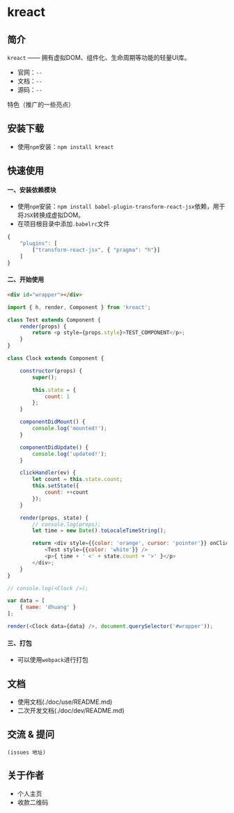 # kreact

## 简介

`kreact` —— 拥有虚拟DOM、组件化、生命周期等功能的轻量UI库。
- 官网：`--`
- 文档：`--`
- 源码：`--`

特色（推广的一些亮点）

## 安装下载

- 使用`npm`安装：`npm install kreact`

## 快速使用

#### 一、安装依赖模块

- 使用`npm`安装：`npm install babel-plugin-transform-react-jsx`依赖，用于将`JSX`转换成虚拟DOM。
- 在项目根目录中添加`.babelrc`文件
```js
{
    "plugins": [
        ["transform-react-jsx", { "pragma": "h"}]
    ]
}
```
#### 二、开始使用

```html
<div id="wrapper"></div>
```
```js
import { h, render, Component } from 'kreact';

class Test extends Component {
    render(props) {
        return <p style={props.style}>TEST_COMPONENT</p>;
    }
}

class Clock extends Component {

    constructor(props) {
        super();

        this.state = {
            count: 1
        };
    }

    componentDidMount() {
        console.log('mounted!');
    }

    componentDidUpdate() {
        console.log('updated!');
    }

    clickHandler(ev) {
        let count = this.state.count;
        this.setState({
            count: ++count
        });
    }

    render(props, state) {
        // console.log(props);
        let time = new Date().toLocaleTimeString();

        return <div style={{color: 'orange', cursor: 'pointer'}} onClick={this.clickHandler.bind(this)}>
            <Test style={{color: 'white'}} />
            <p>{ time + ' <' + state.count + '>' }</p>
        </div>;
    }
}

// console.log(<Clock />);

var data = [
    { name: 'dhuang' }
];

render(<Clock data={data} />, document.querySelector('#wrapper'));
```

#### 三、打包
- 可以使用`webpack`进行打包


## 文档
- 使用文档(./doc/use/README.md)
- 二次开发文档(./doc/dev/README.md)

## 交流 & 提问
`(issues 地址)`

## 关于作者

- 个人主页
- 收款二维码


